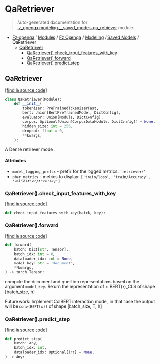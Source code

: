 # QaRetriever

> Auto-generated documentation for [fz_openqa.modeling.__saved_models.qa_retriever](blob/master/fz_openqa/modeling/__saved_models/qa_retriever.py) module.

- [Fz-openqa](../../../README.md#fz-openqa-index) / [Modules](../../../MODULES.md#fz-openqa-modules) / [Fz Openqa](../../index.md#fz-openqa) / [Modeling](../index.md#modeling) / [Saved Models](index.md#saved-models) / QaRetriever
    - [QaRetriever](#qaretriever)
        - [QaRetriever().check_input_features_with_key](#qaretrievercheck_input_features_with_key)
        - [QaRetriever().forward](#qaretrieverforward)
        - [QaRetriever().predict_step](#qaretrieverpredict_step)

## QaRetriever

[[find in source code]](blob/master/fz_openqa/modeling/__saved_models/qa_retriever.py#L19)

```python
class QaRetriever(Module):
    def __init__(
        tokenizer: PreTrainedTokenizerFast,
        bert: Union[BertPreTrainedModel, DictConfig],
        evaluator: Union[Module, DictConfig],
        corpus: Optional[Union[CorpusDataModule, DictConfig]] = None,
        hidden_size: int = 256,
        dropout: float = 0,
        **kwargs,
    ):
```

A Dense retriever model.

#### Attributes

- `model_logging_prefix` - prefix for the logged metrics: `'retriever/'`
- `pbar_metrics` - metrics to display: `['train/loss', 'train/Accuracy', 'validation/Accuracy']`

### QaRetriever().check_input_features_with_key

[[find in source code]](blob/master/fz_openqa/modeling/__saved_models/qa_retriever.py#L110)

```python
def check_input_features_with_key(batch, key):
```

### QaRetriever().forward

[[find in source code]](blob/master/fz_openqa/modeling/__saved_models/qa_retriever.py#L69)

```python
def forward(
    batch: Dict[str, Tensor],
    batch_idx: int = 0,
    dataloader_idx: int = None,
    model_key: str = 'document',
    **kwargs,
) -> torch.Tensor:
```

compute the document and question representations based on the argument `model_key`.
Return the representation of `x`: BERT(x)_CLS of shape [batch_size, h]

Future work:
Implement ColBERT interaction model, in that case the output
will be `conv(BERT(x))` of shape [batch_size, T, h]

### QaRetriever().predict_step

[[find in source code]](blob/master/fz_openqa/modeling/__saved_models/qa_retriever.py#L99)

```python
def predict_step(
    batch: Any,
    batch_idx: int,
    dataloader_idx: Optional[int] = None,
) -> Any:
```
